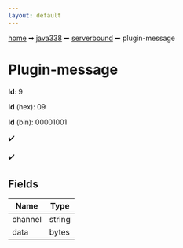 ```yaml
---
layout: default
---
```


[home](/) ➡ [java338](/protocol/java338) ➡ [serverbound](/protocol/java338/serverbound) ➡ plugin-message

# Plugin-message

**Id**: 9

**Id** (hex): 09

**Id** (bin): 00001001

✔️

✔️

## Fields

Name | Type
---|---
channel | string
data | bytes

